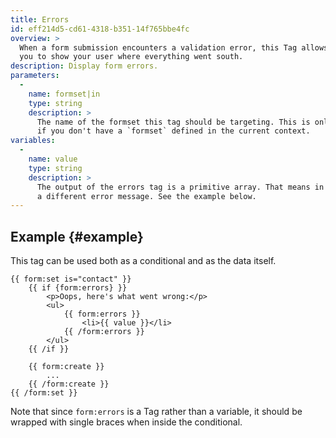 ```yaml
---
title: Errors
id: eff214d5-cd61-4318-b351-14f765bbe4fc
overview: >
  When a form submission encounters a validation error, this Tag allows
  you to show your user where everything went south.
description: Display form errors.
parameters:
  -
    name: formset|in
    type: string
    description: >
      The name of the formset this tag should be targeting. This is only required if you do _not_ use the `form:set` tag, or
      if you don't have a `formset` defined in the current context.
variables:
  -
    name: value
    type: string
    description: >
      The output of the errors tag is a primitive array. That means in each iteration the `{{ value }}` will output
      a different error message. See the example below.
---
```

## Example {#example}

This tag can be used both as a conditional and as the data itself.

```
{{ form:set is="contact" }}
    {{ if {form:errors} }}
        <p>Oops, here's what went wrong:</p>
        <ul>
            {{ form:errors }}
                <li>{{ value }}</li>
            {{ /form:errors }}
        </ul>
    {{ /if }}

    {{ form:create }}
        ...
    {{ /form:create }}
{{ /form:set }}
```

Note that since `form:errors` is a Tag rather than a variable, it should be wrapped with single braces when
inside the conditional.
